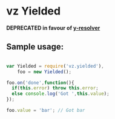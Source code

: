 # vz Yielded

**DEPRECATED in favour of [y-resolver](https://www.npmjs.org/package/y-resolver "y-resolver")**

## Sample usage:

```javascript

var Yielded = require('vz.yielded'),
    foo = new Yielded();

foo.on('done',function(){
  if(this.error) throw this.error;
  else console.log('Got ',this.value);
});

foo.value = 'bar'; // Got bar

```


